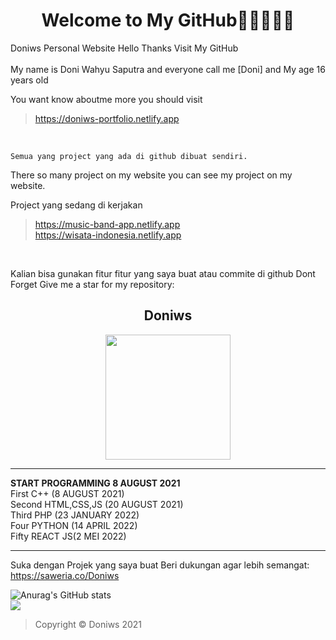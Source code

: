 <h1 align="center">Welcome to My GitHub👋👋👋👋👋    </h1>                                     
                                                                           
Doniws Personal Website Hello Thanks Visit My GitHub                       
<br>
My name is Doni Wahyu Saputra and everyone call me [Doni]
and My age  16 years old

You want know aboutme more you should visit 
>https://doniws-portfolio.netlify.app
<br>                                                                              
                                                                           
```
Semua yang project yang ada di github dibuat sendiri.
```



There so many project on my website you can see my project on my website.  

Project yang sedang di kerjakan<br>
>https://music-band-app.netlify.app<br>
>https://wisata-indonesia.netlify.app<br>
<br>

Kalian bisa gunakan fitur fitur yang saya buat atau commite di github
Dont Forget Give me a star for my repository:

  <h2 align="center">Doniws</h2>
<p align="center">
    <img width="200" src="https://doniws-portfolio.netlify.app/images/logoutama.webp">
</p>

_________________________
**START PROGRAMMING 8 AUGUST 2021**<br>
First C++ (8 AUGUST 2021)<br>
Second HTML,CSS,JS (20 AUGUST 2021)<br>
Third PHP (23 JANUARY 2022)<br>
Four PYTHON (14 APRIL 2022)<br>
Fifty REACT JS(2 MEI 2022)<br>
_________________________

Suka dengan Projek yang saya buat
Beri dukungan agar lebih semangat:
https://saweria.co/Doniws

![Anurag's GitHub stats](https://github-readme-stats.vercel.app/api?username=Doniws&theme=dark)
<br>
![](https://komarev.com/ghpvc/?username=Doniws&color=blue)
<br>
>Copyright © Doniws 2021

